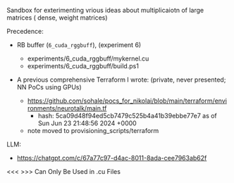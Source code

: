 
Sandbox for exterimenting vrious ideas about multiplicaiotn of large matrices
( dense, weight matrices)

Precedence:
* RB buffer (`6_cuda_rggbuff`), (experiment 6)
    * experiments/6_cuda_rggbuff/mykernel.cu
    * experiments/6_cuda_rggbuff/build.ps1

* A previous comprehensive Terraform I wrote: (private, never presented; NN PoCs using GPUs)
    * https://github.com/sohale/pocs_for_nikolai/blob/main/terraform/environments/neurotalk/main.tf
        * hash: 5ca09d48f94ed5cb7479c525b4a41b39ebbe77e7 as of Sun Jun 23 21:48:56 2024 +0000
    * note moved to provisioning_scripts/terraform

LLM:
* https://chatgpt.com/c/67a77c97-d4ac-8011-8ada-cee7963ab62f




 <<< >>> Can Only Be Used in .cu Files
